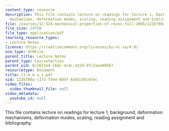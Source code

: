 ```yaml
---
content_type: resource
description: This file contains lecture on readings for lecture 1, background, deformation
  mechanisms, deformation modes, scaling, reading assignment and bibliography.
file: /courses/12-524-mechanical-properties-of-rocks-fall-2005/122bf80ac173f94488df6a83c05c67ec_l1_m_m_a_s.pdf
file_size: 24750
file_type: application/pdf
learning_resource_types:
- Lecture Notes
license: https://creativecommons.org/licenses/by-nc-sa/4.0/
ocw_type: OCWFile
parent_title: Lecture Notes
parent_type: CourseSection
parent_uid: 6c1611e4-16dc-ac4c-a120-97c2aaa685b7
resourcetype: Document
title: l1_m_m_a_s.pdf
uid: 122bf80a-c173-f944-88df-6a83c05c67ec
video_files:
  video_thumbnail_file: null
video_metadata:
  youtube_id: null
---
```

This file contains lecture on readings for lecture 1, background, deformation mechanisms, deformation modes, scaling, reading assignment and bibliography.